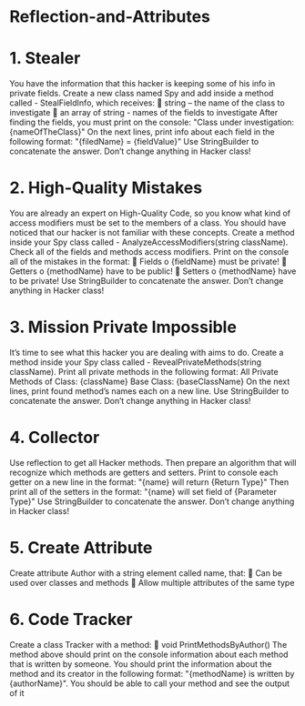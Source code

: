 # Reflection-and-Attributes

# 1. Stealer
You have the information that this hacker is keeping some of his info in private fields. Create a new class named Spy
and add inside a method called - StealFieldInfo, which receives:
 string – the name of the class to investigate
 an array of string - names of the fields to investigate
After finding the fields, you must print on the console:
"Class under investigation: {nameOfTheClass}"
On the next lines, print info about each field in the following format:
"{filedName} = {fieldValue}"
Use StringBuilder to concatenate the answer. Don’t change anything in Hacker class!

# 2. High-Quality Mistakes
You are already an expert on High-Quality Code, so you know what kind of access modifiers must be set to the
members of a class. You should have noticed that our hacker is not familiar with these concepts.
Create a method inside your Spy class called - AnalyzeAccessModifiers(string className). Check all of the
fields and methods access modifiers. Print on the console all of the mistakes in the format:
 Fields
o {fieldName} must be private!
 Getters
o {methodName} have to be public!
 Setters
o {methodName} have to be private!
Use StringBuilder to concatenate the answer. Don’t change anything in Hacker class!

# 3. Mission Private Impossible
It’s time to see what this hacker you are dealing with aims to do. Create a method inside your Spy class called -
RevealPrivateMethods(string className). Print all private methods in the following format:
All Private Methods of Class: {className}
Base Class: {baseClassName}
On the next lines, print found method’s names each on a new line. Use StringBuilder to concatenate the
answer. Don’t change anything in Hacker class!

# 4. Collector
Use reflection to get all Hacker methods. Then prepare an algorithm that will recognize which methods are getters
and setters.
Print to console each getter on a new line in the format:
"{name} will return {Return Type}"
Then print all of the setters in the format:
"{name} will set field of {Parameter Type}"
Use StringBuilder to concatenate the answer. Don’t change anything in Hacker class!

# 5. Create Attribute
Create attribute Author with a string element called name, that:
 Can be used over classes and methods
 Allow multiple attributes of the same type

# 6. Code Tracker
Create a class Tracker with a method:
 void PrintMethodsByAuthor()
The method above should print on the console information about each method that is written by someone. You
should print the information about the method and its creator in the following format: "{methodName} is
written by {authorName}". You should be able to call your method and see the output of it
